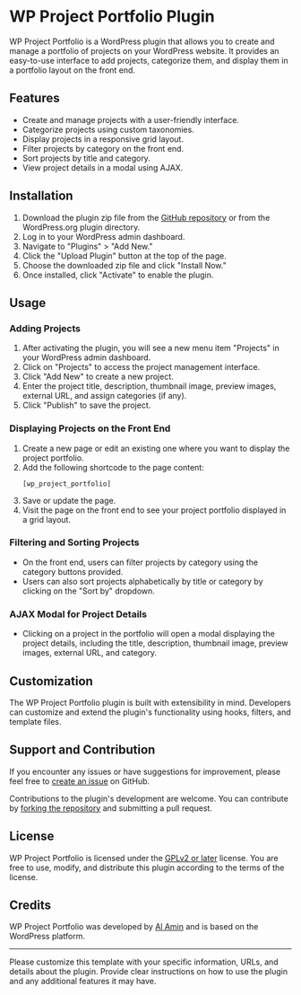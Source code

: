# WP Project Portfolio Plugin

WP Project Portfolio is a WordPress plugin that allows you to create and manage a portfolio of projects on your WordPress website. It provides an easy-to-use interface to add projects, categorize them, and display them in a portfolio layout on the front end.

## Features

- Create and manage projects with a user-friendly interface.
- Categorize projects using custom taxonomies.
- Display projects in a responsive grid layout.
- Filter projects by category on the front end.
- Sort projects by title and category.
- View project details in a modal using AJAX.

## Installation

1. Download the plugin zip file from the [GitHub repository](https://github.com/your-username/wp-project-portfolio) or from the WordPress.org plugin directory.
2. Log in to your WordPress admin dashboard.
3. Navigate to "Plugins" > "Add New."
4. Click the "Upload Plugin" button at the top of the page.
5. Choose the downloaded zip file and click "Install Now."
6. Once installed, click "Activate" to enable the plugin.

## Usage

### Adding Projects

1. After activating the plugin, you will see a new menu item "Projects" in your WordPress admin dashboard.
2. Click on "Projects" to access the project management interface.
3. Click "Add New" to create a new project.
4. Enter the project title, description, thumbnail image, preview images, external URL, and assign categories (if any).
5. Click "Publish" to save the project.

### Displaying Projects on the Front End

1. Create a new page or edit an existing one where you want to display the project portfolio.
2. Add the following shortcode to the page content:
   ```
   [wp_project_portfolio]
   ```
3. Save or update the page.
4. Visit the page on the front end to see your project portfolio displayed in a grid layout.

### Filtering and Sorting Projects

- On the front end, users can filter projects by category using the category buttons provided.
- Users can also sort projects alphabetically by title or category by clicking on the "Sort by" dropdown.

### AJAX Modal for Project Details

- Clicking on a project in the portfolio will open a modal displaying the project details, including the title, description, thumbnail image, preview images, external URL, and category.

## Customization

The WP Project Portfolio plugin is built with extensibility in mind. Developers can customize and extend the plugin's functionality using hooks, filters, and template files.

## Support and Contribution

If you encounter any issues or have suggestions for improvement, please feel free to [create an issue](https://github.com/your-username/wp-project-portfolio/issues) on GitHub.

Contributions to the plugin's development are welcome. You can contribute by [forking the repository](https://github.com/your-username/wp-project-portfolio/fork) and submitting a pull request.

## License

WP Project Portfolio is licensed under the [GPLv2 or later](https://www.gnu.org/licenses/gpl-2.0.html) license. You are free to use, modify, and distribute this plugin according to the terms of the license.

## Credits

WP Project Portfolio was developed by [Al Amin](https://https://almn.me) and is based on the WordPress platform.

---

Please customize this template with your specific information, URLs, and details about the plugin. Provide clear instructions on how to use the plugin and any additional features it may have.
